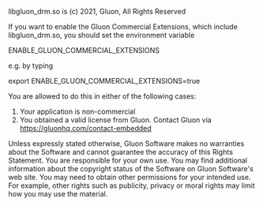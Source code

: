 libgluon_drm.so is (c) 2021, Gluon, All Rights Reserved

If you want to enable the Gluon Commercial Extensions, which include
libgluon_drm.so, you should set the environment variable

ENABLE_GLUON_COMMERCIAL_EXTENSIONS

e.g. by typing

export ENABLE_GLUON_COMMERCIAL_EXTENSIONS=true

You are allowed to do this in either of the following cases:
1. Your application is non-commercial
2. You obtained a valid license from Gluon.
   Contact Gluon via https://gluonhq.com/contact-embedded

Unless expressly stated otherwise, Gluon Software makes no warranties
about the Software and cannot guarantee the accuracy of this Rights Statement.
You are responsible for your own use.
You may find additional information about the copyright status of the Software
on Gluon Software's web site.
You may need to obtain other permissions for your intended use. For example,
other rights such as publicity, privacy or moral rights may limit how you may
use the material.
